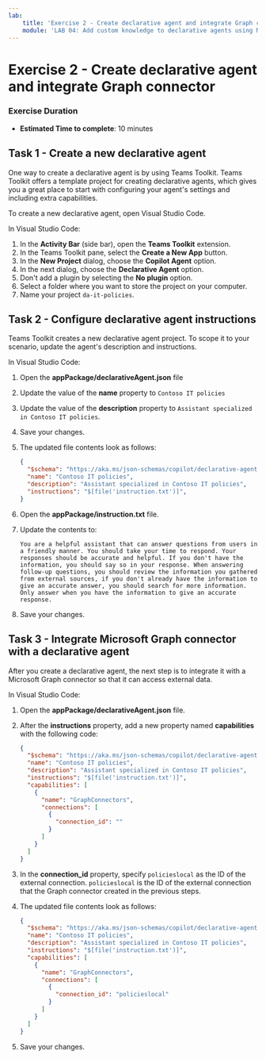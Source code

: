 ```yaml
---
lab:
    title: 'Exercise 2 - Create declarative agent and integrate Graph connector'
    module: 'LAB 04: Add custom knowledge to declarative agents using Microsoft Graph connectors and Visual Studio Code'
---
```


# Exercise 2 - Create declarative agent and integrate Graph connector


### Exercise Duration

- **Estimated Time to complete**: 10 minutes

## Task 1 - Create a new declarative agent

One way to create a declarative agent is by using Teams Toolkit. Teams Toolkit offers a template project for creating declarative agents, which gives you a great place to start with configuring your agent's settings and including extra capabilities.

To create a new declarative agent, open Visual Studio Code.

In Visual Studio Code:

1. In the **Activity Bar** (side bar), open the **Teams Toolkit** extension.
1. In the Teams Toolkit pane, select the **Create a New App** button.
1. In the **New Project** dialog, choose the **Copilot Agent** option.
1. In the next dialog, choose the **Declarative Agent** option.
1. Don't add a plugin by selecting the **No plugin** option.
1. Select a folder where you want to store the project on your computer.
1. Name your project `da-it-policies`.

## Task 2 - Configure declarative agent instructions

Teams Toolkit creates a new declarative agent project. To scope it to your scenario, update the agent's description and instructions.

In Visual Studio Code:

1. Open the **appPackage/declarativeAgent.json** file
1. Update the value of the **name** property to `Contoso IT policies`
1. Update the value of the **description** property to `Assistant specialized in Contoso IT policies`.
1. Save your changes.
1. The updated file contents look as follows:

    ```json
    {
      "$schema": "https://aka.ms/json-schemas/copilot/declarative-agent/v1.0/schema.json",
      "name": "Contoso IT policies",
      "description": "Assistant specialized in Contoso IT policies",
      "instructions": "$[file('instruction.txt')]",
    }
    ```

1. Open the **appPackage/instruction.txt** file.
1. Update the contents to:

    ```text
    You are a helpful assistant that can answer questions from users in a friendly manner. You should take your time to respond. Your responses should be accurate and helpful. If you don't have the information, you should say so in your response. When answering follow-up questions, you should review the information you gathered from external sources, if you don't already have the information to give an accurate answer, you should search for more information. Only answer when you have the information to give an accurate response.
    ```

1. Save your changes.

## Task 3 - Integrate Microsoft Graph connector with a declarative agent

After you create a declarative agent, the next step is to integrate it with a Microsoft Graph connector so that it can access external data.

In Visual Studio Code:

1. Open the **appPackage/declarativeAgent.json** file.
1. After the **instructions** property, add a new property named **capabilities** with the following code:

    ```json
    { 
      "$schema": "https://aka.ms/json-schemas/copilot/declarative-agent/v1.0/schema.json",
      "name": "Contoso IT policies",
      "description": "Assistant specialized in Contoso IT policies",
      "instructions": "$[file('instruction.txt')]",
      "capabilities": [
        {
          "name": "GraphConnectors",
          "connections": [ 
            {
              "connection_id": ""
            }
          ]
        }
      ]
    } 
    ```

1. In the **connection_id** property, specify `policieslocal` as the ID of the external connection. `policieslocal` is the ID of the external connection that the Graph connector created in the previous steps.
1. The updated file contents look as follows:

    ```json
    { 
      "$schema": "https://aka.ms/json-schemas/copilot/declarative-agent/v1.0/schema.json",
      "name": "Contoso IT policies",
      "description": "Assistant specialized in Contoso IT policies",
      "instructions": "$[file('instruction.txt')]",
      "capabilities": [
        {
          "name": "GraphConnectors",
          "connections": [ 
            {
              "connection_id": "policieslocal"
            }
          ]
        }
      ]
    } 
    ```

1. Save your changes.
